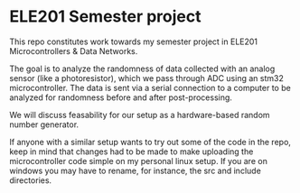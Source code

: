 # ELE201 Semester project 

This repo constitutes work towards my semester project in ELE201 Microcontrollers & Data Networks. 

The goal is to analyze the randomness of data collected with an analog sensor (like a photoresistor), which we pass through ADC using an stm32 microcontroller. The data is sent via a serial connection to a computer to be analyzed for randomness before and after post-processing. 

We will discuss feasability for our setup as a hardware-based random number generator. 

If anyone with a similar setup wants to try out some of the code in the repo, keep in mind that changes had to be made to make uploading the microcontroller code simple on my personal linux setup. If you are on windows you may have to rename, for instance, the src and include directories.
